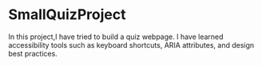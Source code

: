 # SmallQuizProject
In this project,I have tried to build a quiz webpage. I have learned accessibility tools such as keyboard shortcuts, ARIA attributes, and design best practices.

